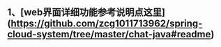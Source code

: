 ## 1、[web界面详细功能参考说明点这里] (https://github.com/zcg1011713962/spring-cloud-system/tree/master/chat-java#readme)


